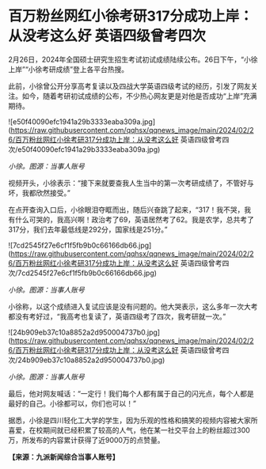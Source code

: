 # 百万粉丝网红小徐考研317分成功上岸：从没考这么好 英语四级曾考四次

2月26日，2024年全国硕士研究生招生考试初试成绩陆续公布。26日下午，“小徐上岸”“小徐考研成绩”登上各平台热搜。

此前，小徐曾公开分享高考复读以及四战大学英语四级考试的经历，引发了网友关注。如今，随着考研初试成绩的公布，不少热心网友更是对他是否成功“上岸”充满期待。

![e50f40090efc1941a29b3333eaba309a.jpg](https://raw.githubusercontent.com/qqhsx/qqnews_image/main/2024/02/26/百万粉丝网红小徐考研317分成功上岸：从没考这么好 英语四级曾考四次/e50f40090efc1941a29b3333eaba309a.jpg)

_小徐。图源：当事人账号_

视频开头，小徐表示：“接下来就要查我人生当中的第一次考研成绩了，不管好与坏，我都欣然接受。”

在点开查询入口后，小徐眼泪夺眶而出，随后兴奋跳了起来，“317！我不哭，我有什么可哭的，我高兴啊！政治考了69，英语居然考了62。我是农学，总共考了317分，我们去年最低线是292分，国家线是251分。”

![7cd2545f27e6cf1f5fb9b0c66166db66.jpg](https://raw.githubusercontent.com/qqhsx/qqnews_image/main/2024/02/26/百万粉丝网红小徐考研317分成功上岸：从没考这么好 英语四级曾考四次/7cd2545f27e6cf1f5fb9b0c66166db66.jpg)

_小徐。图源：当事人账号_

小徐称，以这个成绩进入复试应该是没有问题的。他大哭表示，这么多年一次大考都没有考好过，“我高考也复读了，英语四级考了四次，我考研就一次。”

![24b909eb37c10a8852a2d950004737b0.jpg](https://raw.githubusercontent.com/qqhsx/qqnews_image/main/2024/02/26/百万粉丝网红小徐考研317分成功上岸：从没考这么好 英语四级曾考四次/24b909eb37c10a8852a2d950004737b0.jpg)

_小徐。图源：当事人账号_

最后，他对网友喊话：“一定行！我们每个人都有属于自己的闪光点，每个人都是最好的自己。小徐都可以，你们也可以！”

据悉，小徐是四川轻化工大学的学生，因为乐观的性格和搞笑的视频内容被大家所喜爱，在校期间就已经积累了较高的人气，他在某一社交平台上的粉丝超过300万，所发布的内容累计获得了近9000万的点赞量。

**【来源：九派新闻综合当事人账号】**

